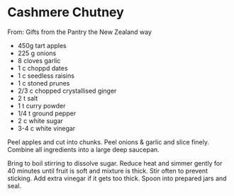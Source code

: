# Cashmere Chutney
From: Gifts from the Pantry the New Zealand way

* 450g tart apples
* 225 g onions
* 8 cloves garlic
* 1 c choppd dates
* 1 c seedless raisins
* 1 c stoned prunes
* 2/3 c chopped crystallised ginger
* 2 t salt
* 1 t curry powder
* 1/4 t ground pepper
* 2 c white sugar
* 3-4 c white vinegar

Peel apples and cut into chunks.  Peel onions & garlic and slice finely.  Combine all ingredients into a large deep saucepan.

Bring to boil stirring to dissolve sugar.  Reduce heat and simmer gently for 40 minutes until fruit is soft and mixture is thick.  Stir often to prevent sticking.  Add extra vinegar if it gets too thick.  Spoon into prepared jars and seal.

